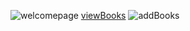 ![welcomepage](https://github.com/user-attachments/assets/555766f9-a6ab-4260-8133-8a23fc2ea8c3)
[viewBooks](https://github.com/user-attachments/assets/8959f819-0771-46de-9004-7ecef760f43f)
![addBooks](https://github.com/user-attachments/assets/6b439e06-a2d8-46a0-a125-4895541ebe88)

